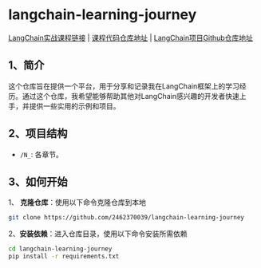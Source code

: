 # langchain-learning-journey

[LangChain实战课程链接](https://juejin.cn/book/7387702347436130304/section) | [课程代码仓库地址](https://github.com/huangjia2019/langchain) |  [LangChain项目Github仓库地址](https://github.com/langchain-ai/langchain)

## 1、简介
这个仓库旨在提供一个平台，用于分享和记录我在LangChain框架上的学习经历。通过这个仓库，我希望能够帮助其他对LangChain感兴趣的开发者快速上手，并提供一些实用的示例和项目。

## 2、项目结构
- `/N_`: 各章节。

## 3、如何开始
1、 **克隆仓库**：使用以下命令克隆仓库到本地
```bash
git clone https://github.com/2462370039/langchain-learning-journey
```

2、**安装依赖**：进入仓库目录，使用以下命令安装所需依赖
```bash
cd langchain-learning-journey
pip install -r requirements.txt
```
